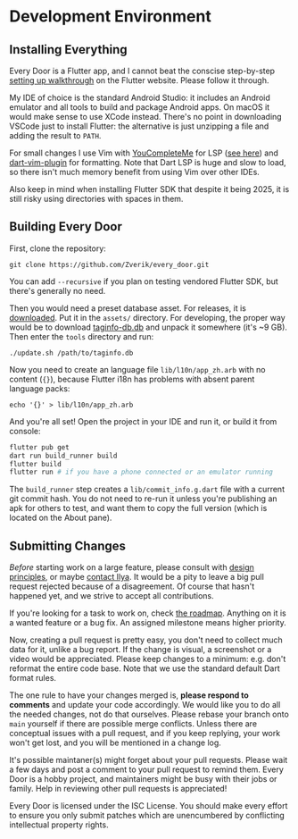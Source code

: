 # Development Environment

## Installing Everything

Every Door is a Flutter app, and I cannot beat the conscise step-by-step
[setting up walkthrough](https://docs.flutter.dev/get-started/install) on the Flutter
website. Please follow it through.

My IDE of choice is the standard Android Studio: it includes an Android emulator
and all tools to build and package Android apps. On macOS it would make sense
to use XCode instead. There's no point in downloading VSCode just to install Flutter:
the alternative is just unzipping a file and adding the result to `PATH`.

For small changes I use Vim with
[YouCompleteMe](https://github.com/ycm-core/YouCompleteMe) for LSP
([see here](https://github.com/ycm-core/lsp-examples))
and [dart-vim-plugin](https://github.com/dart-lang/dart-vim-plugin) for formatting.
Note that Dart LSP is huge and slow to load, so there isn't much memory benefit from
using Vim over other IDEs.

Also keep in mind when installing Flutter SDK that despite it being 2025, it is still
risky using directories with spaces in them.

## Building Every Door

First, clone the repository:

    git clone https://github.com/Zverik/every_door.git

You can add `--recursive` if you plan on testing vendored Flutter SDK, but there's generally
no need.

Then you would need a preset database asset. For releases, it is
[downloaded](https://textual.ru/presets.db). Put it in the `assets/` directory.
For developing, the proper way would be to download
[taginfo-db.db](https://taginfo.openstreetmap.org/download) and unpack it somewhere (it's ~9 GB).
Then enter the `tools` directory and run:

    ./update.sh /path/to/taginfo.db

Now you need to create an language file `lib/l10n/app_zh.arb` with no content (`{}`),
because Flutter i18n has problems with absent parent language packs:

    echo '{}' > lib/l10n/app_zh.arb

And you're all set! Open the project in your IDE and run it, or build it from console:

```sh
flutter pub get
dart run build_runner build
flutter build
flutter run # if you have a phone connected or an emulator running
```

The `build_runner` step creates a `lib/commit_info.g.dart` file with a current git commit hash.
You do not need to re-run it unless you're publishing an apk for others to test, and want them
to copy the full version (which is located on the About pane).

## Submitting Changes

_Before_ starting work on a large feature, please consult with [design principles](design.md),
or maybe [contact Ilya](mailto:ilya@zverev.info). It would be a pity to leave a big pull request
rejected because of a disagreement. Of course that hasn't happened yet, and we strive to
accept all contributions.

If you're looking for a task to work on, check [the roadmap](https://github.com/users/Zverik/projects/1).
Anything on it is a wanted feature or a bug fix. An assigned milestone means higher priority.

Now, creating a pull request is pretty easy, you don't need to collect much data for it,
unlike a bug report. If the change is visual, a screenshot or a video would be appreciated.
Please keep changes to a minimum: e.g. don't reformat the entire code base. Note that we
use the standard default Dart format rules.

The one rule to have your changes merged is, **please respond to comments** and update
your code accordingly. We would like you to do all the needed changes, not do that ourselves.
Please rebase your branch onto `main` yourself if there are possible merge conflicts.
Unless there are conceptual issues with a pull request, and if you keep replying, your
work won't get lost, and you will be mentioned in a change log.

It's possible maintaner(s) might forget about your pull requests. Please wait a few days
and post a comment to your pull request to remind them. Every Door is a hobby project,
and maintainers might be busy with their jobs or family. Help in reviewing other pull
requests is appreciated!

Every Door is licensed under the ISC License. You should make every effort to ensure
you only submit patches which are unencumbered by conflicting intellectual property rights.

